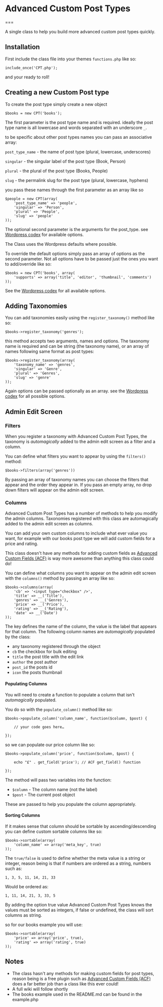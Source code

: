 # Advanced Custom Post Types
===

A single class to help you build more advanced custom post types quickly.

## Installation

First include the class file into your themes `functions.php` like so:

	include_once('CPT.php');
	
and your ready to roll!

## Creating a new Custom Post type
	
To create the post type simply create a new object

	$books = new CPT('books');

The first parameter is the post type name and is required. ideally the post type name is all lowercase and words separated with an underscore `_`.

to be specific about other post types names you can pass an associative array:

`post_type_name` - the name of post type (plural, lowercase, underscores)

`singular` - the singular label of the post type (Book, Person)

`plural` - the plural of the post type (Books, People)

`slug` - the permalink slug for the post type (plural, lowercase, hyphens)

you pass these names through the first parameter as an array like so

	$people = new CPT(array(
		'post_type_name' => 'people',
		'singular' => 'Person',
		'plural' => 'People',
		'slug' => 'people'
	));

The optional second parameter is the arguments for the post_type.
see [Wordpress codex](http://codex.wordpress.org/Function_Reference/register_post_type#Parameters) for available options.

The Class uses the Wordpress defaults where possible.

To override the default options simply pass an array of options as the second parameter. Not all options have to be passed just the ones you want to add/override like so:

	$books = new CPT('books', array(
		'supports' => array('title', 'editor', 'thumbnail', 'comments')
	));


See the [Wordpress codex](http://codex.wordpress.org/Function_Reference/register_post_type#Parameters) for all available options.


## Adding Taxonomies

You can add taxonomies easily using the `register_taxonomy()` method like so:

	$books->register_taxonomy('genres');

this method accepts two arguments, names and options. The taxonomy name is required and can be string (the taxonomy name), or an array of names following same format as post types:

	$books->register_taxonomy(array(
		'taxonomy_name' => 'genres',
		'singular' => 'Genre',
		'plural' => 'Genres',
		'slug' => 'genre'
	));

Again options can be passed optionally as an array. see the [Wordpress codex](http://codex.wordpress.org/Function_Reference/register_taxonomy#Parameters) for all possible options.


## Admin Edit Screen

### Filters

When you register a taxonomy with Advanced Custom Post Types, the taxonomy is *automagically* added to the admin edit screen as a filter and a column.

You can define what filters you want to appear by using the `filters()` method:

	$books->filters(array('genres'))

By passing an array of taxonomy names you can choose the filters that appear and the order they appear in. If you pass an empty array, no drop down filters will appear on the admin edit screen.

### Columns

Advanced Custom Post Types has a number of methods to help you modify the admin columns.
Taxonomies registered with this class are automagically added to the admin edit screen as columns.

You can add your own custom columns to include what ever value you want, for example with our books post type we will add custom fields for a price and rating.

This class doesn't have any methods for adding custom fields as [Advanced Custom Fields (ACF)](http://advancedcustomfields.com) is way more awesome than anything this class could do!

You can define what columns you want to appear on the admin edit screen with the `columns()` method by passing an array like so:

	$books->columns(array(
		'cb' => '<input type="checkbox" />',
		'title' => __('Title'),
		'genres' => __('Genres'),
		'price' => __('Price'),
		'rating' => __('Rating'),
		'date' => __('Date')
	));

The key defines the name of the column, the value is the label that appears for that column. The following column names are *automagically* populated by the class:

- any taxonomy registered through the object
- `cb` the checkbox for bulk editing
- `title` the post title with the edit link
- `author` the post author
- `post_id` the posts id
- `icon`  the posts thumbnail


#### Populating Columns

You will need to create a function to populate a column that isn't *automagically* populated.

You do so with the `populate_column()` method like so:

	$books->populate_column('column_name', function($column, $post) {
		
		// your code goes here…
	
	}); 

so we can populate our price column like so:

	$books->populate_column('price', function($column, $post) {
		
		echo "£" . get_field('price'); // ACF get_field() function
		
	}); 

The method will pass two variables into the function:

* `$column` - The column name (not the label)
* `$post` - The current post object

These are passed to help you populate the column appropriately.

#### Sorting Columns

If it makes sense that column should be sortable by ascending/descending you can define custom sortable columns like so:

	$books->sortable(array(
		'column_name' => array('meta_key', true)
	));

The `true/false` is used to define whether the meta value is a string or integer,
reason being is that if numbers are ordered as a string, numbers such as:

	1, 3, 5, 11, 14, 21, 33

Would be ordered as:

	1, 11, 14, 21, 3, 33, 5

By adding the option true value Advanced Custom Post Types knows the values must be sorted as integers, if false or undefined, the class will sort columns as string.

so for our books example you will use:

	$books->sortable(array(
		'price' => array('price', true),
		'rating' => array('rating', true)
	));

## Notes

* The class hasn't any methods for making custom fields for post types, reason being is a free plugin such as [Advanced Custom Fields (ACF)](http://advancedcustomfields.com) does a far better job than a class like this ever could!
* A full wiki will follow shortly
* The books example used in the README.md can be found in the example.php

